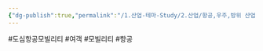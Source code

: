 ```yaml
---
{"dg-publish":true,"permalink":"/1.산업-테마-Study/2.산업/항공,우주,방위 산업/3.모빌리티/UAM/UAM_INFO/도심항공모빌리티/","created":"2024-11-20T21:02:29.674+09:00","updated":"2025-06-26T17:15:15.272+09:00"}
---
```


#도심항공모빌리티 #여객 #모빌리티 #항공 